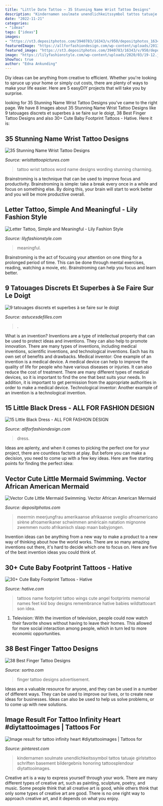 ```yaml
---
title: "Little Date Tattoo ~ 35 Stunning Name Wrist Tattoo Designs"
description: "Kindernamen soulmate unendlichkeitssymbol tattos tatuaje girlstattoo schriften basement bildergebnis honoring tattoosplendour diytattooimages"
date: "2022-11-21"
categories:
- "ideas"
tags: ["ideas"]
images:
- "https://st3.depositphotos.com/3940783/16343/v/950/depositphotos_163433644-stock-illustration-vector-cute-little-mermaid-swimming.jpg"
featuredImage: "https://allforfashiondesign.com/wp-content/uploads/2013/05/little-dress-2.jpg"
featured_image: "https://st3.depositphotos.com/3940783/16343/v/950/depositphotos_163433644-stock-illustration-vector-cute-little-mermaid-swimming.jpg"
image: "https://lilyfashionstyle.com/wp-content/uploads/2020/03/19-12.jpg"
ShowToc: true
author: "Edna Ankunding"
---
```



Diy ideas can be anything from creative to efficient. Whether you're looking to spruce up your home or simply cut costs, there are plenty of ways to make your life easier. Here are 5 easyDIY projects that will take you by surprise.

	

		
looking for 35 Stunning Name Wrist Tattoo Designs you've came to the right page. We have 8 Images about 35 Stunning Name Wrist Tattoo Designs like 9 tatouages discrets et superbes à se faire sur le doigt, 38 Best Finger Tattoo Designs and also 30+ Cute Baby Footprint Tattoos - Hative. Here it is:
		
    
## 35 Stunning Name Wrist Tattoo Designs

<img loading=lazy src="http://www.wristtattoopictures.com/wp-content/uploads/2016/06/Small-Word-Tattoo-On-Wrist-WT158.jpg" onerror="this.onerror=null;this.src='https://tse3.mm.bing.net/th?id=OIP.kQMxAuoFpv4EuDvzHdCVogHaFj&amp;pid=15.1';" alt="35 Stunning Name Wrist Tattoo Designs">

_Source: wristtattoopictures.com_

>tattoo wrist tattoos word name designs wording stunning charming. 

	

Brainstroming is a technique that can be used to improve focus and productivity. Brainstroming is simple: take a break every once in a while and focus on something else. By doing this, your brain will start to work better and you will be more productive overall.

    
## Letter Tattoo, Simple And Meaningful - Lily Fashion Style

<img loading=lazy src="https://lilyfashionstyle.com/wp-content/uploads/2020/03/19-12.jpg" onerror="this.onerror=null;this.src='https://tse2.mm.bing.net/th?id=OIP.JjCI1S_tPCcIRVO2Sms--AHaLD&amp;pid=15.1';" alt="Letter Tattoo, Simple and Meaningful - Lily Fashion Style">

_Source: lilyfashionstyle.com_

>meaningful. 

	

Brainstroming is the act of focusing your attention on one thing for a prolonged period of time. This can be done through mental exercises, reading, watching a movie, etc. Brainstroming can help you focus and learn better.

    
## 9 Tatouages Discrets Et Superbes à Se Faire Sur Le Doigt

<img loading=lazy src="https://www.astucesdefilles.com/wp-content/uploads/2015/04/812.jpg" onerror="this.onerror=null;this.src='https://tse2.mm.bing.net/th?id=OIP.Zlacrfk91eJ4jU-QzylaSgHaIC&amp;pid=15.1';" alt="9 tatouages discrets et superbes à se faire sur le doigt">

_Source: astucesdefilles.com_

>. 

	

What is an invention?
Inventions are a type of intellectual property that can be used to protect ideas and inventions. They can also help to promote innovation. There are many types of inventions, including medical inventions, scientific inventions, and technological inventions. Each has its own set of benefits and drawbacks.
Medical inventor: 
One example of an invention is a medical device. A medical device can help to improve the quality of life for people who have various diseases or injuries. It can also reduce the cost of treatment. 
There are many different types of medical devices, so it is important to find the one that best suits your needs. In addition, it is important to get permission from the appropriate authorities in order to make a medical device. 
Technological inventor: 
Another example of an invention is a technological invention.

    
## 15 Little Black Dress - ALL FOR FASHION DESIGN

<img loading=lazy src="https://allforfashiondesign.com/wp-content/uploads/2013/05/little-dress-2.jpg" onerror="this.onerror=null;this.src='https://tse1.mm.bing.net/th?id=OIP.nwuWN2ys51i3MdPEZFCh6AAAAA&amp;pid=15.1';" alt="15 Little Black Dress - ALL FOR FASHION DESIGN">

_Source: allforfashiondesign.com_

>dress. 

	

Ideas are aplenty, and when it comes to picking the perfect one for your project, there are countless factors at play. But before you can make a decision, you need to come up with a few key ideas. Here are five starting points for finding the perfect idea:

    
## Vector Cute Little Mermaid Swimming. Vector African American Mermaid

<img loading=lazy src="https://st3.depositphotos.com/3940783/16343/v/950/depositphotos_163433644-stock-illustration-vector-cute-little-mermaid-swimming.jpg" onerror="this.onerror=null;this.src='https://tse1.mm.bing.net/th?id=OIP.ajKm-ESpwNA91ODGOnJ3qwHaHa&amp;pid=15.1';" alt="Vector Cute Little Mermaid Swimming. Vector African American Mermaid">

_Source: depositphotos.com_

>meermin meerjungfrau amerikaanse afrikaanse sveglio afroamericano sirène afroamerikaner schwimmen américain natation mignonne zwemmen nuoto afrikanisch slaap maan babyjongen. 

	

Invention ideas can be anything from a new way to make a product to a new way of thinking about how the world works. There are so many amazing inventions out there, it's hard to decide which one to focus on. Here are five of the best invention ideas you could think of.

    
## 30+ Cute Baby Footprint Tattoos - Hative

<img loading=lazy src="https://hative.com/wp-content/uploads/2014/03/baby-footprint-tattoos/3-baby-footprints-with-angel-wings.jpg" onerror="this.onerror=null;this.src='https://tse2.mm.bing.net/th?id=OIP.WxE5iL8CxsnoAicPindJTwHaFW&amp;pid=15.1';" alt="30+ Cute Baby Footprint Tattoos - Hative">

_Source: hative.com_

>tattoos name footprint tattoo wings cute angel footprints memorial names feet kid boy designs remembrance hative babies wildtattooart son idea. 

	

1. Television: With the invention of television, people could now watch their favorite shows without having to leave their homes. This allowed for more social interaction among people, which in turn led to more economic opportunities.

    
## 38 Best Finger Tattoo Designs

<img loading=lazy src="https://www.sortra.com/wp-content/uploads/2014/08/finger-tattoo-inspiration07.png" onerror="this.onerror=null;this.src='https://tse1.mm.bing.net/th?id=OIP.0lfod3O2l1CdF06KlXA4AwHaHO&amp;pid=15.1';" alt="38 Best Finger Tattoo Designs">

_Source: sortra.com_

>finger tattoo designs advertisement. 

	

Ideas are a valuable resource for anyone, and they can be used in a number of different ways. They can be used to improve our lives, or to create new ideas for businesses. Ideas can also be used to help us solve problems, or to come up with new solutions.

    
## Image Result For Tattoo Infinity Heart #diytattooimages | Tattoos For

<img loading=lazy src="https://i.pinimg.com/736x/7e/ff/d6/7effd65b0b0bf6e3f86e92c521d2712a.jpg" onerror="this.onerror=null;this.src='https://tse2.mm.bing.net/th?id=OIP.yB4RTApSAWzUp6UzqcGTVAHaJ4&amp;pid=15.1';" alt="Image result for tattoo infinity heart #diytattooimages | Tattoos for">

_Source: pinterest.com_

>kindernamen soulmate unendlichkeitssymbol tattos tatuaje girlstattoo schriften basement bildergebnis honoring tattoosplendour diytattooimages. 

	

Creative art is a way to express yourself through your work. There are many different types of creative art, such as painting, sculpture, poetry, and music. Some people think that all creative art is good, while others think that only some types of creative art are good. There is no one right way to approach creative art, and it depends on what you enjoy.

